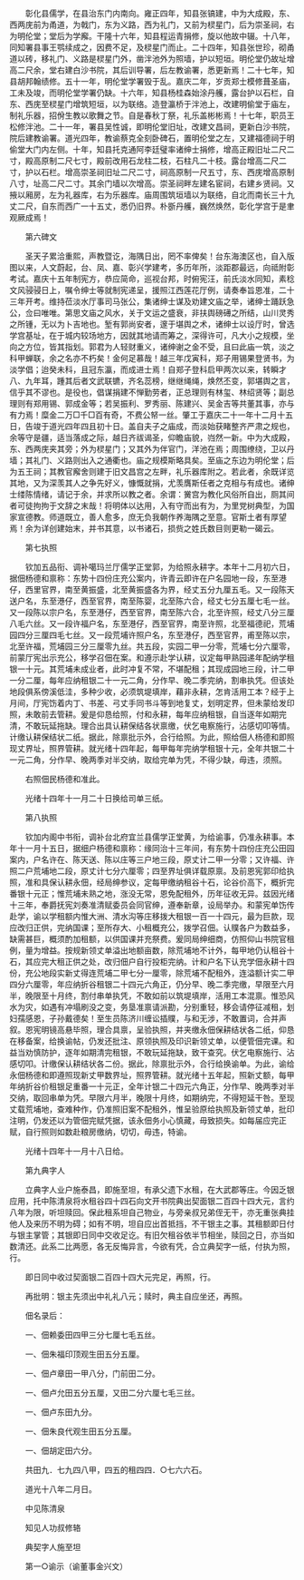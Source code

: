 <!-- { "loadSidebar": true } -->
　　彰化县儒学，在县治东门内南向。雍正四年，知县张镐建，中为大成殿，东、西两庑前为甬道，为戟门，东为义路，西为礼门，又前为棂星门，后为崇圣祠，右为明伦堂；堂后为学廨。干隆十六年，知县程运青捐修，旋以他故中辍。十八年，同知署县事王鹗续成之，因费不足，及棂星门而止。二十四年，知县张世珍，砌甬道以砖，移礼门、义路是棂星门外，凿泮池外为照墙，护以短垣。明伦堂仍故址增高二尺余，堂右建白沙书院，其后训导署，后左教谕署，悉更新焉！二十七年，知县胡邦翰绩修。五十一年，明伦堂学署毁于乱。嘉庆二年，岁贡郑士模修葺圣庙，工未及竣，而明伦堂学署仍缺。十六年，知县杨桂森始涂丹艧，露台护以石栏，自东、西庑至棂星门增筑短垣，以为联络。造登瀛桥于泮池上，改建明偷堂于庙左，制礼乐器，招佾生教以歌舞之节。自是春秋丁祭，礼乐盖彬彬焉！十七年，职员王松修泮池。二十一年，署县吴性诚，即明伦堂旧址，改建文昌祠，更新白沙书院，院后建教谕署。道光四年，教谕蔡克全刻卧碑石，置明伦堂之左，又建福德祠于明偷堂大门内左侧。十年，知县托克通阿李廷璧率诸绅士捐修，增高正殿旧址二尺二寸，殿高原制二尺七寸，殿前改用石龙柱二枝，石柱凡二十枝。露台增高二尺二寸，护以石栏。增高崇圣祠旧址二尺二寸，祠高原制一尺五寸，东、西庑增高原制八寸，址高二尺二寸。其余门墙以次增高。崇圣祠畔左建名宦祠，右建乡贤祠。又掖以厢房，左为礼器库，右为乐器库。庙周围筑垣墙以为联络，自北而南长三十九丈二尺，自东而西广一十五丈，悉仍旧界。朴斵丹艧，巍然焕然，彰化学宫于是聿观厥成焉！

　　第六碑文

　　圣天子累洽重熙，声教暨讫，海隅日出，罔不率俾矣！台东海澳区也，自入版图以来，人文蔚起，台、凤、嘉、彰兴学建考，多历年所，淡距郡最远，向祗附彰考试。嘉庆十五年制宪方，恭应简命，巡视台邦，时俯宪汪，前氏淡水同知，素稔文风骎骎日上，嘱令绅士等就制宪递呈，援照江西莲花厅例，请奏奉旨恩准，二十三年开考。维持莅淡水厅事司马张公，集诸绅士谋及劝建文庙之举，诸绅士踊跃急公，佥曰唯唯。第思文庙之风水，关于文运之盛衰，非扶舆磅礡之所结，山川灵秀之所锺，无以为卜吉地也。堑有郭尚安者，邃于堪舆之术，诸绅士以设厅时，曾选学宫基址，在于城内较场地方，因就其地请而筹之，深得许可，凡大小之规模，坐向之方位，皆其指划。郭君为人轻财重义，诸绅谢之金不受，且曰此庙一筑，淡之科甲蝉联，余之名亦不朽矣！金何足慕哉！越三年戊寅科，郑子用锡果登贤书，为淡学倡；迨癸未科，且冠东瀛，而成进士焉！自郑子登科启甲两次以来，转瞬才八、九年耳，踵其后者文武联镳，齐名蕊榜，继继绳绳，焕然丕变，郭堪舆之言，信乎其不谬也。是役也，倡谋捐建不惮勤劳者，正总理则有林玺、林绍贤等；副总理则有郑用锡、郭成金等；若吴振利、罗秀丽、陈建兴、吴金吉等共董其事，亦与有力焉！糜金二万□千□百有奇，不费公帑一丝。肇工于嘉庆二十一年十二月十五日，告竣于道光四年四且初十日。盖自夫子之庙成，而淡始获睹整齐严肃之规也，余等守是疆，适当落成之际，越日齐祓谒圣，仰瞻庙貌，岿然一新。中为大成殿，东、西两庑夹其旁；外为棂星门；又其外为伴官门，洋池在焉；周围缭绕，卫以丹墙；其礼门、义路则出入之通衢也。庙之规模斯略具矣。至庙之东边为明伦堂；后为五王祠；其教官廨舍则建于旧文昌宫之左畔，礼乐器库附之。若此者，余既详览其地，又为深羡其人之争先好义，慷慨就捐，尤羡膺斯任者之克相与有成也。诸绅士缕陈情绪，请记于余，并求所以教之者。余谓：黉宫为教化风俗所自出，厕其间者可徒拘拘于文辞之末哉！将明体以达用，入有守而出有为，为里党树典型，为国家宣德教。师道既立，善人愈多，庶无负我朝作养海隅之至意。官斯土者有厚望焉！余为详创建始末，并书其意，以书诸石，损赀之姓氏数目则更勒一碣云。

　　第七执照

　　钦加五品衔、调补噶玛兰厅儒学正堂郭，为给照永耕字。本年十二月初六日，据佃杨德和禀称：东势十四份庄充公案内，许青云即许在户名园地一段，东至港仔，西里官界，南至黄振盛，北至黄振盛各为界，经丈五分九厘五毛。又一段陈天送户名，东至港仔，西至官界，南至陈婴，北至陈六合，经丈七分五厘七毛一丝。又一段陈以宗户名，东至港仔，西至官界，南至陈六合，北至许照，经丈八分三厘八毛六丝。又一段许福户名，东至港仔，西至官界，南至许照，北至福德祀，荒埔园四分三厘四毛七丝。又一段荒埔许照户名，东至港仔，西至官界，甫至陈以宗，北至许福，荒埔园三分三厘零九丝。共五段，实园二甲一分零，荒埔七分六厘零，前蒙厅宪出示充公，移学召佃在案。和遵示赴学认耕，议定每甲熟园递年配纳学租银一十元。其荒埔未成业者，此时冲复不常，不堪配租；其现成园地三段，计二甲一分二厘，每年应纳租银二十一元二角，分作早、晚二季完纳，割串执凭。但该处地段俱系傍溪低洼，多种少收，必须筑堤填岸，藉非永耕，怎肯活用工本？经于上月间，厅宪饬着内丁、书差、弓丈手同书斗等到地复丈，划明定界，但未蒙给发印照，未敢前去管耕。爰是仰恳给照，付和永耕，每年应纳租银，自当逐年如期完清，不敢玩延拖缺。理合出具认耕保结各状禀缴，伏乞电察施行，沾感切叩等情。计缴认耕保结状二纸。据此，除禀批示外，合行给照。为此，照给佃人杨德和即照现丈界址，照界管耕。就光绪十四年起，每甲每年完纳学租银十元，全年共银二十一元二角，分作早、晚两季对半交纳，取给完单为凭，不得少缺，毋违，须照。

　　右照佃民杨德和准此。

　　光绪十四年十一月二十日换给司单三纸。

　　第八执照

　　钦加内阁中书衔，调补台北府宜兰县儒学正堂黄，为给谕事，仍准永耕事。本年十一月十五日，据细户杨德和禀称：缘同治十三年间，有东势十四份庄充公田园案内，户名许在、陈天送、陈以庄等三户地三段，原丈计二甲一分零；又许福、许照二户荒埔地二段，原丈计七分六厘零；四至界址俱详载原禀。及前恩宪郭印给执照，准和具保认耕永佃，经局绅参议，定每甲缴纳租谷十石，论谷价高下，概折完番银十元正；惟荒埔未熟之地，涨没无常，恩免配租外，历年征收无异。兹因光绪十三年，奉爵抚宪刘奏准清赋委员会同官绅，遵奉新章，设局举办。和蒙宪单饬传赴学，谕以学租额内惟大洲、清水沟等庄移拨大租银一百一十四元，最为巨款，现应改归正供，完纳国课；至所存大、小租概充公，拨学召佃。认贌各户为数益多，缺需甚巨，概须酌加租额，以供国课并充祭费。爰同局绅细商，仿照仰山书院官租例，量为增益。按规新领丈单溢出地额亩数，除荒埔地不计外，每甲地仍认租谷十石，其应完大租正供之处，改归佃户自行投柜完纳。计和户名下认充学佃永耕十四份，充公地段实新丈得连荒埔二甲七分一厘零，除荒埔不配租外，连溢额计实二甲四分六厘零，年应纳折谷租银二十四元六角正，仍分早、晚二季完缴，早限至六月半，晚限至十月终，割付串单执凭，不敢如前以筑堤填岸，活用工本混禀。惟恐风水为灾，如遇有冲塌刷没之变，务垦准禀请派勘，分别重轻，移会请停征减租，划妇孺感恩，子孙戴德矣！至生员陈济川缠讼插贌，与和无涉，不敢置词，合并声叙。恩宪明镜高悬毕照，理合具禀，呈验执照，并夹缴永佃保耕结状各二纸，仰恳在移备案，给换谕帖，仍发还批注、原领执照及印识新领丈单，以便管佃完课。和益当劝慎防护，逐年如期清完租银，不敢玩延拖缺，致干查究。伏乞电察施行、沾感切叩。计缴保认耕结状各二份。据此，除禀批示外，合行给换谕单。为此，谕给永佃杨德和即遵照现新丈甲数界址，照界管耕。就光绪十五年起，照新丈额，每甲年纳折谷价租银足重番一十元正，全年计银二十四元六角正，分作早、晚两季对半交纳，取回串单为凭。早限六月半，晚限十月终，如期纳完，不得短延干咎。至现丈载荒埔地，查难种作，仍准照旧案不配租外，惟呈验原给执照及新领丈单，批印注明，仍发还以为管佃完赋凭据，该永佃务小心慎藏，毋致损失。如每届应完正赋，自行照则如数赴粮房缴纳，切切，毋违，特谕。

　　光绪十四年十一月十八日给。

　　第九典字人

　　立典字人业户施泰昌，即施至坦，有承父遗下水租，在大武郡等庄。今因乏银应用，托中陈清泉将水租谷四十四石向文开书院典出契面银二百四十四大元，言约八年为限，听坦赎回。保此租系坦自己物业，与旁亲叔兄弟侄无干，亦无重张典挂他人及来历不明为碍；如有不明，坦自应出首抵挡，不干银主之事。其租额即日付与银主掌管；其银即日同中交收足讫。有旧欠租谷依半节相坐，赎回之日，亦当如数清还。此系二比两愿，各无反悔异言，今欲有凭，合立典契字一纸，付执为照，行。

　　即日同中收过契面银二百四十四大元完足，再照，行。

　　再批明：银主先须出中礼礼八元；赎时，典主自应坐还，再照。

　　佃名录后：

　　一、佃赖委田四甲三分七厘七毛五丝。

　　一、佃朱福印顶观生田五分五厘。

　　一、佃卢章田一甲八分，门前田二分。

　　一、佃卢允田五分五厘，又田二分六厘七毛三丝。

　　一、佃卢东田九分。

　　一、佃朱良代观生田五分五厘。

　　一、佃胡定田六分。

　　共田九．七九四八甲，四五的租四四．○七六六石。

　　道光十八年二月日。

　　中见陈清泉

　　知见人功叔修辂

　　典契字人施至坦

　　第一○谕示（谕董事金兴文）

